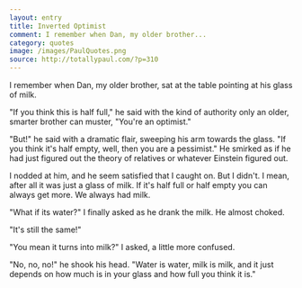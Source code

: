 ```yaml
---
layout: entry
title: Inverted Optimist
comment: I remember when Dan, my older brother...
category: quotes
image: /images/PaulQuotes.png
source: http://totallypaul.com/?p=310
---
```


I remember when Dan, my older brother, sat at the table pointing at his glass of milk.

"If you think this is half full," he said with the kind of authority only an older, smarter brother can muster, "You're an optimist."

"But!"  he said with a dramatic flair, sweeping his arm towards the glass. "If you think it's half empty, well, then you are a pessimist."  He smirked as if he had just figured out the theory of relatives or whatever Einstein figured out.

I nodded at him, and he seem satisfied that I caught on. But I didn't. I mean, after all it was just a glass of milk. If it's half full or half empty you can always get more. We always had milk.

"What if its water?" I finally asked as he drank the milk. He almost choked.

"It's still the same!"

"You mean it turns into milk?" I asked, a little more confused.

"No, no, no!" he shook his head.  "Water is water, milk is milk, and it just depends on how much is in your glass and how full you think it is."
